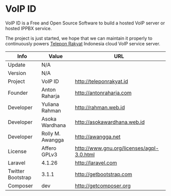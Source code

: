 VoIP ID
=======

VoIP ID is a Free and Open Source Software to build a hosted VoIP server or hosted IPPBX service.

The project is just started, we hope that we can maintain it properly to continuously powers [Telepon Rakyat](http://teleponrakyat.id) Indonesia cloud VoIP service server.

Info              | Value            | URL
----------------- | ---------------- | ----------------------------------------------
Update            | N/A              |
Version           | N/A              |
Project           | VoIP ID          | http://teleponrakyat.id
Founder           | Anton Raharja    | http://antonraharja.com
Developer         | Yuliana Rahman   | http://rahman.web.id
Developer         | Asoka Wardhana   | http://asokawardhana.web.id
Developer         | Rolly M. Awangga | http://awangga.net
License           | Affero GPLv3     | http://www.gnu.org/licenses/agpl-3.0.html
Laravel           | 4.1.26           | http://laravel.com
Twitter Bootstrap | 3.1.1            | http://getbootstrap.com
Composer          | dev              | http://getcomposer.org
